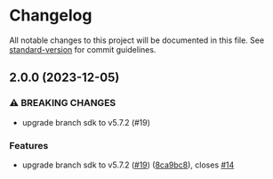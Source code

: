 # Changelog

All notable changes to this project will be documented in this file. See [standard-version](https://github.com/conventional-changelog/standard-version) for commit guidelines.

## 2.0.0 (2023-12-05)


### ⚠ BREAKING CHANGES

* upgrade branch sdk to v5.7.2 (#19)

### Features

* upgrade branch sdk to v5.7.2 ([#19](https://github.com/rudderlabs/rudder-integration-branch-android/issues/19)) ([8ca9bc8](https://github.com/rudderlabs/rudder-integration-branch-android/commit/8ca9bc802c2700b00b655e8c5dac4d0f2cee33ec)), closes [#14](https://github.com/rudderlabs/rudder-integration-branch-android/issues/14)
